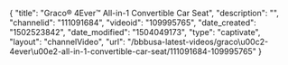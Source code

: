 {
    "title": "Graco&reg; 4Ever&trade; All-in-1 Convertible Car Seat",
    "description": "",
    "channelid": "111091684",
    "videoid": "109995765",
    "date_created": "1502523842",
    "date_modified": "1504049173",
    "type": "captivate",
    "layout": "channelVideo",
    "url": "\/bbbusa-latest-videos\/graco\u00c2-4ever\u00e2-all-in-1-convertible-car-seat\/111091684-109995765"
}